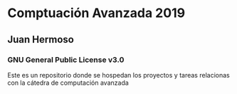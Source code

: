 <h1> Comptuación Avanzada 2019 </h1>
<h2> Juan Hermoso </h2>
<h3> GNU General Public License v3.0 </h3>

<p> Este es un repositorio donde se hospedan los proyectos y tareas relacionas con la cátedra de computación avanzada </p>